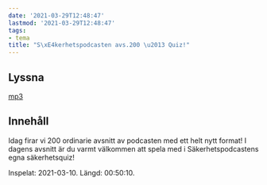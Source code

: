 ```yaml
---
date: '2021-03-29T12:48:47'
lastmod: '2021-03-29T12:48:47'
tags:
- tema
title: "S\xE4kerhetspodcasten avs.200 \u2013 Quiz!"
---
```

## Lyssna

[mp3](https://traffic.libsyn.com/secure/sakerhetspodcasten/2021-03-10_Quiz.mp3)

## Innehåll

Idag firar vi 200 ordinarie avsnitt av podcasten med ett helt nytt format! I dagens
avsnitt är du varmt välkommen att spela med i Säkerhetspodcastens egna säkerhetsquiz!

Inspelat: 2021-03-10. Längd: 00:50:10.

